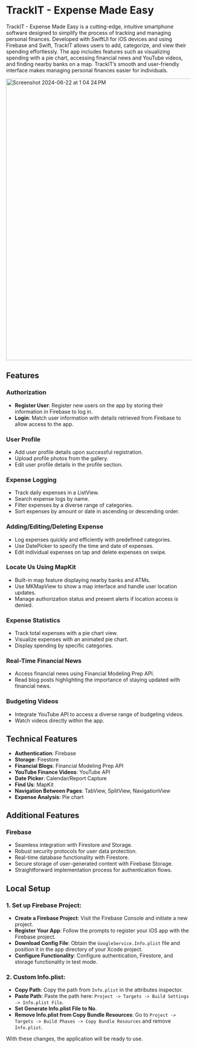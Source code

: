 # TrackIT - Expense Made Easy
TrackIT - Expense Made Easy is a cutting-edge, intuitive smartphone software designed to simplify the process of tracking and managing personal finances. Developed with SwiftUI for iOS devices and using Firebase and Swift, TrackIT allows users to add, categorize, and view their spending effortlessly. The app includes features such as visualizing spending with a pie chart, accessing financial news and YouTube videos, and finding nearby banks on a map. TrackIT’s smooth and user-friendly interface makes managing personal finances easier for individuals.

<img width="766" alt="Screenshot 2024-06-22 at 1 04 24 PM" src="https://github.com/dikshitapatel/Track-it/assets/51240335/fa469e76-b0a0-459f-9bec-8b60cecfe120">


## Features

### Authorization
- **Register User**: Register new users on the app by storing their information in Firebase to log in.
- **Login**: Match user information with details retrieved from Firebase to allow access to the app.

### User Profile
- Add user profile details upon successful registration.
- Upload profile photos from the gallery.
- Edit user profile details in the profile section.

### Expense Logging
- Track daily expenses in a ListView.
- Search expense logs by name.
- Filter expenses by a diverse range of categories.
- Sort expenses by amount or date in ascending or descending order.

### Adding/Editing/Deleting Expense
- Log expenses quickly and efficiently with predefined categories.
- Use DatePicker to specify the time and date of expenses.
- Edit individual expenses on tap and delete expenses on swipe.

### Locate Us Using MapKit
- Built-in map feature displaying nearby banks and ATMs.
- Use MKMapView to show a map interface and handle user location updates.
- Manage authorization status and present alerts if location access is denied.

### Expense Statistics
- Track total expenses with a pie chart view.
- Visualize expenses with an animated pie chart.
- Display spending by specific categories.

### Real-Time Financial News
- Access financial news using Financial Modeling Prep API.
- Read blog posts highlighting the importance of staying updated with financial news.

### Budgeting Videos
- Integrate YouTube API to access a diverse range of budgeting videos.
- Watch videos directly within the app.

## Technical Features

- **Authentication**: Firebase
- **Storage**: Firestore
- **Financial Blogs**: Financial Modeling Prep API
- **YouTube Finance Videos**: YouTube API
- **Date Picker**: Calendar/Report Capture
- **Find Us**: MapKit
- **Navigation Between Pages**: TabView, SplitView, NavigationView
- **Expense Analysis**: Pie chart

## Additional Features

### Firebase
- Seamless integration with Firestore and Storage.
- Robust security protocols for user data protection.
- Real-time database functionality with Firestore.
- Secure storage of user-generated content with Firebase Storage.
- Straightforward implementation process for authentication flows.

## Local Setup

### 1. Set up Firebase Project:
- **Create a Firebase Project**: Visit the Firebase Console and initiate a new project.
- **Register Your App**: Follow the prompts to register your iOS app with the Firebase project.
- **Download Config File**: Obtain the `GoogleService.Info.plist` file and position it in the app directory of your Xcode project.
- **Configure Functionality**: Configure authentication, Firestore, and storage functionality in test mode.

### 2. Custom Info.plist:
- **Copy Path**: Copy the path from `Info.plist` in the attributes inspector.
- **Paste Path**: Paste the path here: `Project -> Targets -> Build Settings -> Info.plist File`.
- **Set Generate Info.plist File to No**.
- **Remove Info.plist from Copy Bundle Resources**: Go to `Project -> Targets -> Build Phases -> Copy Bundle Resources` and remove `Info.plist`.

With these changes, the application will be ready to use.
